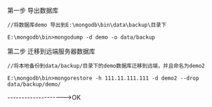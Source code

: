 第一步     导出数据库
```
//将数据库demo 导出到E:\mongodb\bin\data\backup\目录下

E:\mongodb\bin>mongodump -d demo -o data/backup

```
第二步   迁移到远端服务器数据库

```
//将本地备份到data/backup/目录下的demo数据库迁移到远端，并且命名为demo2

E:\mongodb\bin>mongorestore -h 111.11.111.111 -d demo2 --drop data/backup/demo/
```

-------------------->OK
